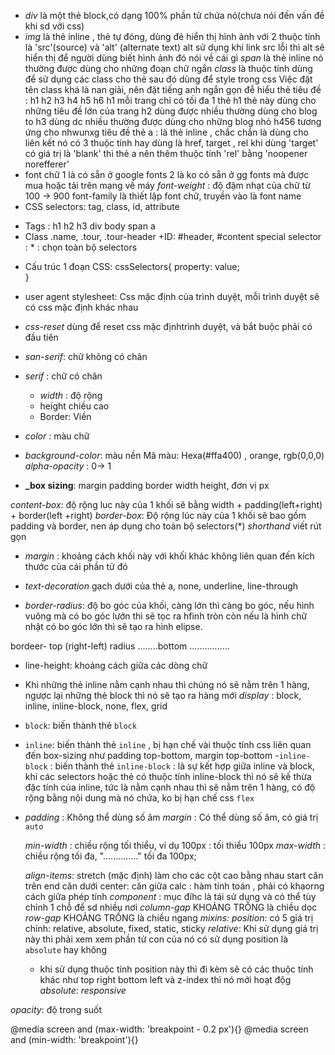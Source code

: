 - _div_ là một thẻ block,có dạng 100% phần tử chứa nó(chưa nói đến vấn đề khi sd với css)
- _img_ là thẻ inline , thẻ tự đóng, dùng đẻ hiển thị hình ảnh với 2 thuộc tính là 'src'(source) và 'alt' (alternate text)
  alt sử dụng khi link src lỗi thì alt sẽ hiển thị để người dùng biết hình ảnh đó nói về cái gì
  _span_ là thẻ inline nó thường được dùng cho những đoạn chữ ngắn
  _class_ là thuộc tính dùng để sử dụng các class cho thẻ sau đó dùng để style trong css
  Việc đặt tên class khá là nan giải, nên đặt tiếng anh ngắn gọn đễ hiểu
  thẻ tiêu đề : h1 h2 h3 h4 h5 h6
  h1 mỗi trang chỉ có tối đa 1 thẻ h1 thẻ này dùng cho những tiêu đề lớn của trang
  h2 dùng được nhiều thường dùng cho blog to
  h3 dùng dc nhiều thường được dùng cho những blog nhỏ
  h456 tương ứng cho nhwunxg tiêu đề
  thẻ a : là thẻ inline , chắc chắn là dùng cho liên kết nó có 3 thuộc tính hay dùng là href, target , rel
  khi dùng 'target' có giá trị là 'blank' thì thẻ a nên thêm thuộc tính 'rel' bằng 'noopener norefferer'
- font chữ 1 là có sẵn ở google fonts
  2 là ko có sẵn ở gg fonts mà được mua hoặc tải trên mạng về máy
  _font-weight_ : độ đậm nhạt của chữ từ 100 -> 900
  font-family là thiết lập font chữ, truyền vào là font name
- CSS selectors: tag, class, id, attribute

* Tags : h1 h2 h3 div body span a
* Class .name, .tour, .tour-header
  +ID: #header, #content
  special selector : \* : chọn toàn bộ selectors

- Cấu trúc 1 đoạn CSS:
  cssSelectors{
  property: value;  
  }

- user agent stylesheet: Css mặc định của trình duyệt, mỗi trình duyệt sẽ có css mặc định khác nhau
- _css-reset_ dùng để reset css mặc địnhtrình duyệt, và bắt buộc phải có đầu tiên
- _san-serif_: chữ không có chân
- _serif_ : chữ có chân
  - _width_ : độ rộng
  - height chiều cao
  - Border: Viền
- _color_ : màu chữ
- _background-color_: màu nền
  Mã màu: Hexa(#ffa400) , orange, rgb(0,0,0)
  _alpha-opacity_ : 0-> 1

- **\_box sizing**: margin padding border width height, đơn vị px

_content-box_: độ rộng luc này của 1 khối sẽ bằng width + padding(left+right) + border(left +right)
_border-box_: Độ rộng lúc này của 1 khối sẽ bao gồm padding và border, nen áp dụng cho toàn bộ selectors(\*)
_shorthand_ viết rút gọn

- _margin_ : khoảng cách khối này với khối khác không liên quan đến kích thước của cái phần tử đó

- _text-decoration_ gạch dưới của thẻ a, none, underline, line-through
- _border-radius_: độ bo góc của khối, càng lớn thì càng bo góc, nếu hình vuông mà có bo góc lướn thì sẽ tọc ra hfinh tròn còn nếu là hình chữ nhật có bo góc lớn thì sẽ tạo ra hình elipse.

bordeer- top (right-left) radius
........bottom ................

- line-height: khoảng cách giữa các dòng chữ
- Khi những thẻ inline nằm cạnh nhau thì chúng nó sẽ nằm trên 1 hàng, ngược lại những thẻ block thì nó sẽ tạo ra hàng mới
  _display_ : block, inline, inline-block, none, flex, grid
- `block`: biến thành thẻ `block`
- `inline`: biến thành thẻ `inline` , bị hạn chế vài thuộc tính css liên quan đến box-sizing như padding top-bottom, margin top-bottom -`inline-block` : biến thành thẻ `inline-block` : là sự kết hợp giữa inline và block, khi các selectors hoặc thẻ có thuộc tính inline-block thì nó sẽ kế thừa đặc tính của inline, tức là nằm cạnh nhau thì sẽ nằm trên 1 hàng, có độ rộng bằng nội dung mà nó chứa, ko bị hạn chế css
  `flex`
- _padding_ : Không thể dùng số âm
  _margin_ : Có thể dùng số âm, có giá trị `auto`

  _min-width_ : chiều rộng tối thiểu, ví dụ 100px : tối thiểu 100px
  _max-width_ : chiều rộng tối đa, ".............." tối đa 100px;

  _align-items_: stretch (mặc định) làm cho các cột cao bằng nhau
  start căn trên
  end căn dưới
  center: căn giữa
  calc : hàm tính toán , phải có khaorng cách giữa phép tính
  _component_ : mục đíhc là tái sử dụng và có thể tùy chỉnh 1 chỗ để sd nhiều nơi
  _column-gap_ KHOẢNG TRỐNG là chiều dọc
  _row-gap_ KHOẢNG TRỐNG là chiều ngang
  _mixins:_
  _position_: có 5 giá trị chính: relative, absolute, fixed, static, sticky
  _relative_: Khi sử dụng giá trị này thì phải xem xem phần tử con của nó có sử dụng position là `absolute` hay không

  - khi sử dụng thuộc tính position này thì đi kèm sẽ có các thuộc tính khác như top right bottom left và z-index thì nó mới hoạt độg
    _absolute_:
    _responsive_

_opacity_: độ trong suốt

@media screen and (max-width: 'breakpoint - 0.2 px'){}
@media screen and (min-width: 'breakpoint'){}
